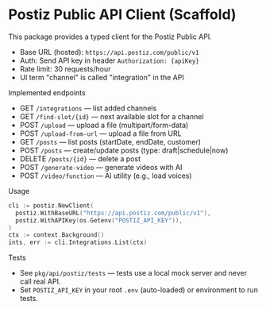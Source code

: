 # Postiz Public API Client (Scaffold)

This package provides a typed client for the Postiz Public API.

- Base URL (hosted): `https://api.postiz.com/public/v1`
- Auth: Send API key in header `Authorization: {apiKey}`
- Rate limit: 30 requests/hour
- UI term "channel" is called "integration" in the API

Implemented endpoints

- GET `/integrations` — list added channels
- GET `/find-slot/{id}` — next available slot for a channel
- POST `/upload` — upload a file (multipart/form-data)
- POST `/upload-from-url` — upload a file from URL
- GET `/posts` — list posts (startDate, endDate, customer)
- POST `/posts` — create/update posts (type: draft|schedule|now)
- DELETE `/posts/{id}` — delete a post
- POST `/generate-video` — generate videos with AI
- POST `/video/function` — AI utility (e.g., load voices)

Usage

```go
cli := postiz.NewClient(
  postiz.WithBaseURL("https://api.postiz.com/public/v1"),
  postiz.WithAPIKey(os.Getenv("POSTIZ_API_KEY")),
)
ctx := context.Background()
ints, err := cli.Integrations.List(ctx)
```

Tests

- See `pkg/api/postiz/tests` — tests use a local mock server and never call real API.
- Set `POSTIZ_API_KEY` in your root `.env` (auto-loaded) or environment to run tests.

